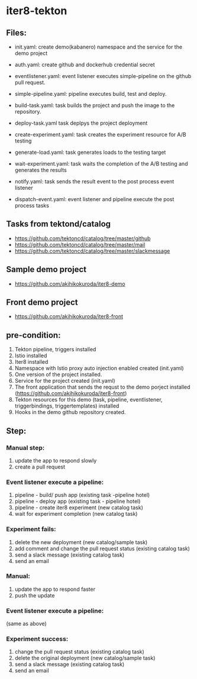 # iter8-tekton

## Files:

- init.yaml: create demo(kabanero) namespace and the service for the demo project
- auth.yaml: create github and dockerhub credential secret

- eventlistener.yaml: event listener executes simple-pipeline on the github pull request.

- simple-pipeline.yaml: pipeline executes build, test and deploy.

- build-task.yaml: task builds the project and push the image to the repository.
- deploy-task.yaml task deplpys the project deployment
- create-experiment.yaml: task creates the experiment resource for A/B testing
- generate-load.yaml: task generates loads to the testing target
- wait-experiment.yaml: task waits the completion of the A/B testing and generates the results
- notify.yaml: task sends the result event to the post process event listener

- dispatch-event.yaml: event listener and pipeline execute the post process tasks

## Tasks from tektond/catalog

- https://github.com/tektoncd/catalog/tree/master/github
- https://github.com/tektoncd/catalog/tree/master/mail
- https://github.com/tektoncd/catalog/tree/master/slackmessage

## Sample demo project

- https://github.com/akihikokuroda/iter8-demo

## Front demo project

- https://github.com/akihikokuroda/iter8-front

## pre-condition:

1. Tekton pipeline, triggers installed
1. Istio installed
1. Iter8 installed
1. Namespace with Istio proxy auto injection enabled created (init.yaml)
1. One version of the project installed.
1. Service for the project created (init.yaml)
1. The front application that sends the requst to the demo porject installed (https://github.com/akihikokuroda/iter8-front)
1. Tekton resources for this demo (task, pipeline, eventlistener, triggerbindings, triggertemplates) installed
1. Hooks in the demo github repository created.

## Step:

### Manual step:

1. update the app to respond slowly
1. create a pull request

### Event listener execute a pipeline:

1. pipeline - build/ push app (existing task -pipeline hotel)
1. pipeline - deploy app (existing task - pipeline hotel)
1. pipeline - create iter8 experiment (new catalog task)
1. wait for experiment completion (new catalog task)

### Experiment fails:

1. delete the new deployment (new catalog/sample task)
1. add comment and change the pull request status (existing catalog task)
1. send a slack message (existing catalog task)
1. send an email

### Manual:

1. update the app to respond faster
1. push the update

### Event listener execute a pipeline:
(same as above)

### Experiment success:

1. change the pull request status (existing catalog task)
1. delete the original deployment (new catalog/sample task)
1. send a slack message (existing catalog task)
1. send an email